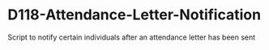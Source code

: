 # D118-Attendance-Letter-Notification
Script to notify certain individuals after an attendance letter has been sent

